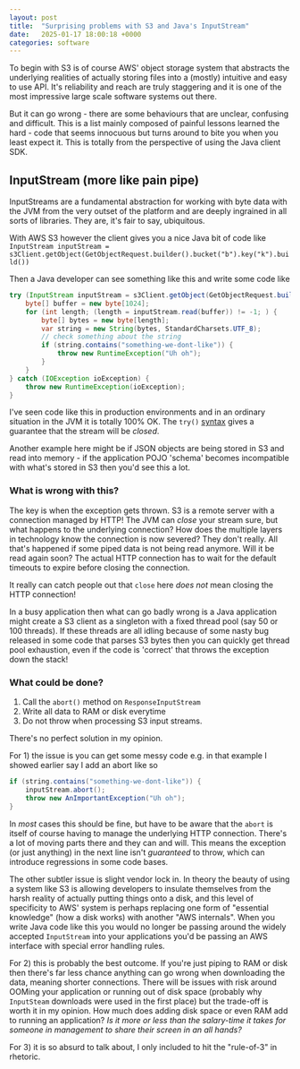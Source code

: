 ```yaml
---
layout: post
title:  "Surprising problems with S3 and Java's InputStream"
date:   2025-01-17 18:00:18 +0000
categories: software
---
```


To begin with S3 is of course AWS' object storage system that abstracts the underlying realities
of actually storing files into a (mostly) intuitive and easy to use API. It's reliability and reach 
are truly staggering and it is one of the most impressive large scale software systems out there. 

But it can go wrong - there are some behaviours that are unclear, confusing and difficult. 
This is a list mainly composed of painful lessons learned the hard - code that seems innocuous
but turns around to bite you when you least expect it. This is totally from the perspective of using 
the Java client SDK. 

## InputStream (more like pain pipe)

InputStreams are a fundamental abstraction for working with byte data with the JVM from the very 
outset of the platform and are deeply ingrained in all sorts of libraries. They are, it's fair to say, 
ubiquitous.

With AWS S3 however the client gives you a nice Java bit of code like
`InputStream inputStream = s3Client.getObject(GetObjectRequest.builder().bucket("b").key("k").build())`

Then a Java developer can see something like this and write some code like 

```java
try (InputStream inputStream = s3Client.getObject(GetObjectRequest.builder().bucket("b").key("k").build())) {
    byte[] buffer = new byte[1024];
    for (int length; (length = inputStream.read(buffer)) != -1; ) {
        byte[] bytes = new byte[length];
        var string = new String(bytes, StandardCharsets.UTF_8);
        // check something about the string
        if (string.contains("something-we-dont-like")) {
            throw new RuntimeException("Uh oh");
        }
    }
} catch (IOException ioException) {
    throw new RuntimeException(ioException);
}
```

I've seen code like this in production environments and in an ordinary situation
in the JVM it is totally 100% OK. The `try()` [syntax](https://docs.oracle.com/javase/tutorial/essential/exceptions/tryResourceClose.html)
gives a guarantee that the stream will be _closed_.  

Another example here might be if JSON objects are being stored in S3 and read into memory - if the application
POJO 'schema' becomes incompatible with what's stored in S3 then you'd see this a lot.  

### What is wrong with this?

The key is when the exception gets thrown.
S3 is a remote server with a connection managed by HTTP! The JVM can _close_ your stream sure, but what happens
to the underlying connection? How does the multiple layers in technology know the connection is now severed? 
They don't really. All that's happened if some piped data is not being read anymore. Will it be read again soon? 
The actual HTTP connection has to wait for the default timeouts to expire before closing the connection. 

It really can catch people out that `close` here _does not_ mean closing the HTTP connection!

In a busy application then what can go badly wrong is a Java application might create a S3 client as a singleton 
with a fixed thread pool (say 50 or 100 threads). If these threads are all idling because of some nasty bug 
released in some code that parses S3 bytes then you can quickly get thread pool exhaustion, even if the 
code is 'correct' that throws the exception down the stack! 

### What could be done? 
 
1. Call the `abort()` method on `ResponseInputStream`
2. Write all data to RAM or disk everytime
3. Do not throw when processing S3 input streams. 

There's no perfect solution in my opinion. 

For 1) the issue is you can get some messy code e.g. in that example I showed earlier say I add an abort like so 
```java
if (string.contains("something-we-dont-like")) {
    inputStream.abort();
    throw new AnImportantException("Uh oh");
}
```

In _most_ cases this should be fine, but have to be aware that the `abort` is itself of course having to 
manage the underlying HTTP connection. There's a lot of moving parts there and they can and will. 
This means the exception (or just anything) in the next line isn't _guaranteed_ to throw, which can 
introduce regressions in some code bases.

The other subtler issue is slight vendor lock in. In theory the beauty of using a system like S3 is 
allowing developers to insulate themselves from the harsh reality of actually putting things onto a disk,
and this level of specificity to AWS' system is perhaps replacing one form of "essential knowledge" (how 
a disk works) with another "AWS internals". When you write Java code like this you would no longer be
passing around the widely accepted `InputStream` into your applications you'd be passing an AWS interface
with special error handling rules. 

For 2) this is probably the best outcome. If you're just piping to RAM or disk then there's far less chance anything
can go wrong when downloading the data, meaning shorter connections. There will be issues with risk around
OOMing your application or running out of disk space (probably why `InputSteam` downloads were used in 
the first place) but the trade-off is worth it in my opinion. How much does adding disk space or even RAM
add to running an application? _Is it more or less than the salary-time it takes for someone in management 
to share their screen in an all hands?_

For 3) it is so absurd to talk about, I only included to hit the "rule-of-3" in rhetoric. 



